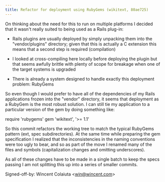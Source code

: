 ```yaml
---
title: Refactor for deployment using RubyGems (wikitext, 80ae725)
---
```


On thinking about the need for this to run on multiple platforms I decided that it wasn't really suited to being used as a Rails plug-in:

- Rails plugins are usually deployed by simply unpacking them into the "vendor/plugins" directory; given that this is actually a C extension this means that a second step is required (compilation)

- I looked at cross-compiling here locally before deploying the plugin but that seems awfully brittle with plenty of scope for breakage when one of the target systems is upgraded

- There is already a system designed to handle exactly this deployment problem: RubyGems

So even though I would prefer to have all of the dependencies of my Rails applications frozen into the "vendor" directory, it seems that deployment as a RubyGem is the most robust solution. I can still tie my application to a particular version of the gem by doing something like:

require 'rubygems' gem 'wikitext', '&gt;= 1.1'

So this commit refactors the working tree to match the typical RubyGems pattern (ext, spec subdirectories). At the same time while preparing the gem specification I realized that the inconsistencies in the naming conventions were too ugly to bear, and so as part of the move I renamed many of the files and symbols (capitalization changes and omitting underscores).

As all of these changes have to be made in a single batch to keep the specs passing I am not splitting this up into a series of smaller commits.

Signed-off-by: Wincent Colaiuta &lt;win@wincent.com&gt;
